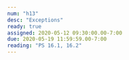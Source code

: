 ```yaml
---
num: "h13"
desc: "Exceptions"
ready: true
assigned: 2020-05-12 09:30:00.00-7:00
due: 2020-05-19 11:59:59.00-7:00
reading: "PS 16.1, 16.2"
---
```

